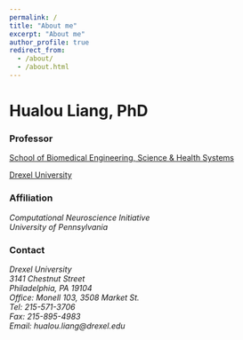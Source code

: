 ```yaml
---
permalink: /
title: "About me"
excerpt: "About me"
author_profile: true
redirect_from: 
  - /about/
  - /about.html
---
```


Hualou Liang, PhD
======

### Professor

[School of Biomedical Engineering, Science & Health Systems](https://drexel.edu/biomed/)

[Drexel University](https://drexel.edu/)

### Affiliation
<address>
  Computational Neuroscience Initiative<br /> 
  University of Pennsylvania
</address>

### Contact

<address>
  Drexel University<br />
  3141 Chestnut Street<br />
  Philadelphia, PA 19104<br />
  Office: Monell 103, 3508 Market St.<br />
  Tel: 215-571-3706<br />
  Fax: 215-895-4983<br />
  Email: hualou.liang@drexel.edu
</address>
